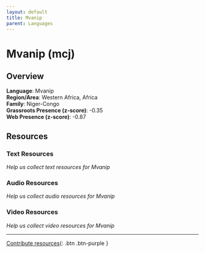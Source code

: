 ```yaml
---
layout: default
title: Mvanip
parent: Languages
---
```


# Mvanip (mcj)

## Overview

**Language**: Mvanip  
**Region/Area**: Western Africa, Africa  
**Family**: Niger-Congo  
**Grassroots Presence (z-score)**: -0.35  
**Web Presence (z-score)**: -0.87  

## Resources

### Text Resources
*Help us collect text resources for Mvanip*

### Audio Resources
*Help us collect audio resources for Mvanip*

### Video Resources
*Help us collect video resources for Mvanip*

---

[Contribute resources](https://forms.office.com/e/1SfLJx3u1r){: .btn .btn-purple }
